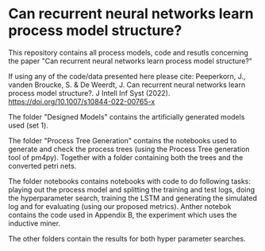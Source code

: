 # Can recurrent neural networks learn process model structure?

This repository contains all process models, code and resutls concerning the paper "Can recurrent neural networks learn process model structure?"

If using any of the code/data presented here please cite:
Peeperkorn, J., vanden Broucke, S. & De Weerdt, J. Can recurrent neural networks learn process model structure?. J Intell Inf Syst (2022). https://doi.org/10.1007/s10844-022-00765-x

The folder "Designed Models" contains the artificially generated models used (set 1).

The folder "Process Tree Generation" contains the notebooks used to generate and check the process trees (using the Process Tree generation tool of pm4py). Together with a folder containing both the trees and the converted petri nets.

The folder notebooks contains notebooks with code to do following tasks: playing out the process model and splitting the training and test logs, doing the hyperparameter search, training the LSTM and generating the simulated log and for evaluating (using our proposed metrics). Anther notebok contains the code used in Appendix B, the experiment which uses the inductive miner. 

The other folders contain the results for both hyper parameter searches.
